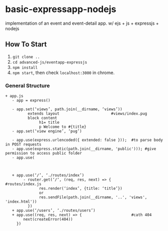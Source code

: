# basic-expressapp-nodejs

implementation of an event and event-detail app. w/ ejs + js + expressjs + nodejs

## How To Start

1. `git clone ..`
2. `cd advanced-js/eventapp-expressjs`
3. `npm install`
4. `npm start`, then check `localhost:3000` in chrome.

### General Structure

```
+ app.js
   - app = express()
   
   - app.set(‘views’, path.join(__dirname, ‘views’))                
          extends layout                       #views/index.pug
          block content
               h1= title
               p Welcome to #{title}
   - app.set(‘view engine’, ‘pug’)
   
   - app.use(express.urlencoded({ extended: false }));  #to parse body in POST requests
   - app.use(express.static(path.join(__dirname, 'public'))); #give permission to access public folder
   - app.use(
   

   
   + app.use(‘/’, ‘./routes/index’)
        - router.get(‘/‘, (req, res, next) => {        #routes/index.js    
               res.render(‘index’, {title: ‘title’})
               or
               res.sendFile(path.join(__dirname, '..', 'views', 'index.html'))
          }) 
   + app.use(‘/users’, ‘./routes/users’)
   + app.use((req, res, next) => {                      #cath 404
        next(createError(404))
     })


```

